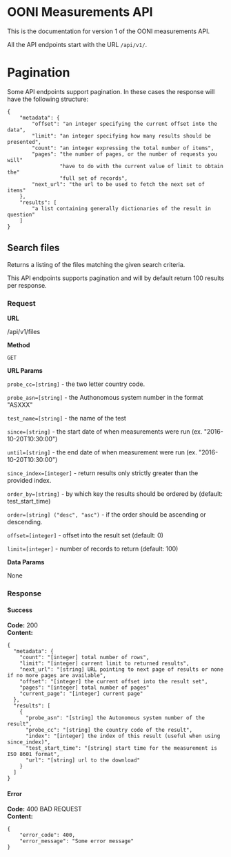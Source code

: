 # OONI Measurements API

This is the documentation for version 1 of the OONI measurements API.

All the API endpoints start with the URL `/api/v1/`.

# Pagination

Some API endpoints support pagination. In these cases the response will have
 the following structure:

```
{
    "metadata": {
        "offset": "an integer specifying the current offset into the data",
        "limit": "an integer specifying how many results should be presented",
        "count": "an integer expressing the total number of items",
        "pages": "the number of pages, or the number of requests you will"
                 "have to do with the current value of limit to obtain the"
                 "full set of records",
        "next_url": "the url to be used to fetch the next set of items"
    },
    "results": [
        "a list containing generally dictionaries of the result in question"
    ]
}
```

## Search files

Returns a listing of the files matching the given search criteria.

This API endpoints supports pagination and will by default return 100
results per response.

### Request

**URL**

  /api/v1/files

**Method**

  `GET`

**URL Params**

   `probe_cc=[string]` - the two letter country code.

   `probe_asn=[string]` - the Authonomous system number in the format "ASXXX"

   `test_name=[string]` - the name of the test

   `since=[string]` - the start date of when measurements were run (ex.
    "2016-10-20T10:30:00")

   `until=[string]` - the end date of when measurement were run (ex.
   "2016-10-20T10:30:00")

   `since_index=[integer]` - return results only strictly greater than the
   provided index.

   `order_by=[string]` - by which key the results should be ordered by (default: test_start_time)

   `order=[string] ("desc", "asc")` - if the order should be ascending or descending.

   `offset=[integer]` - offset into the result set (default: 0)

   `limit=[integer]` - number of records to return (default: 100)

**Data Params**

  None

### Response

#### Success

**Code:** 200 <br />
**Content:**

```
{
  "metadata": {
    "count": "[integer] total number of rows",
    "limit": "[integer] current limit to returned results",
    "next_url": "[string] URL pointing to next page of results or none if no more pages are available",
    "offset": "[integer] the current offset into the result set",
    "pages": "[integer] total number of pages"
    "current_page": "[integer] current page"
  },
  "results": [
    {
      "probe_asn": "[string] the Autonomous system number of the result",
      "probe_cc": "[string] the country code of the result",
      "index": "[integer] the index of this result (useful when using since_index)",
      "test_start_time": "[string] start time for the measurement is ISO 8601 format",
      "url": "[string] url to the download"
    }
  ]
}
```

#### Error

**Code:** 400 BAD REQUEST <br />
**Content:**

```
{
    "error_code": 400,
    "error_message": "Some error message"
}
```
